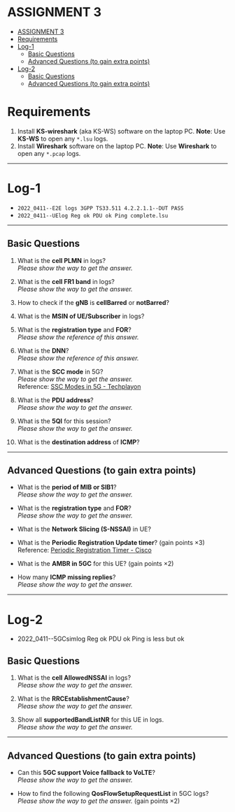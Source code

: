 # ASSIGNMENT 3

- [ASSIGNMENT 3](#assignment-3)
- [Requirements](#requirements)
- [Log-1](#log-1)
  - [Basic Questions](#basic-questions)
  - [Advanced Questions (to gain extra points)](#advanced-questions-to-gain-extra-points)
- [Log-2](#log-2)
  - [Basic Questions](#basic-questions-1)
  - [Advanced Questions (to gain extra points)](#advanced-questions-to-gain-extra-points-1)

# Requirements

1. Install **KS-wireshark** (aka KS-WS) software on the laptop PC.
    **Note**: Use **KS-WS** to open any `*.lsu` logs.
2. Install **Wireshark** software on the laptop PC.
    **Note**: Use **Wireshark** to open any `*.pcap` logs.

---

# Log-1

- `2022_0411--E2E logs 3GPP TS33.511 4.2.2.1.1--DUT PASS`
- `2022_0411--UElog Reg ok PDU ok Ping complete.lsu`

---

## Basic Questions

1. What is the **cell PLMN** in logs?  
   _Please show the way to get the answer._

2. What is the **cell FR1 band** in logs?  
   _Please show the way to get the answer._

3. How to check if the **gNB** is **cellBarred** or **notBarred**?

4. What is the **MSIN of UE/Subscriber** in logs?

5. What is the **registration type** and **FOR**?  
   _Please show the reference of this answer._

6. What is the **DNN**?  
   _Please show the reference of this answer._

7. What is the **SCC mode** in 5G?  
   _Please show the way to get the answer._  
   Reference: [SSC Modes in 5G - Techplayon](https://www.techplayon.com/ssc-modes-session-and-service-continuity-in-5g/)

8. What is the **PDU address**?  
   _Please show the way to get the answer._

9. What is the **5QI** for this session?  
   _Please show the way to get the answer._

10. What is the **destination address** of **ICMP**?

---

## Advanced Questions (to gain extra points)

- What is the **period of MIB or SIB1**?  
  _Please show the way to get the answer._

- What is the **registration type** and **FOR**?  
  _Please show the way to get the answer._

- What is the **Network Slicing (S-NSSAI)** in UE?

- What is the **Periodic Registration Update timer**? (gain points ×3)  
  Reference: [Periodic Registration Timer - Cisco](https://www.cisco.com/c/en/us/td/docs/wireless/ucc/amf/2021-04/config-and-admin/b_ucc-5g-amf-config-and-admin-guide_2021-04/5G-AMF_Config_Guide_chapter_0111.pdf)

- What is the **AMBR in 5GC** for this UE? (gain points ×2)

- How many **ICMP missing replies**?  
  _Please show the way to get the answer._

---

# Log-2

- 2022_0411--5GCsimlog Reg ok PDU ok Ping is less but ok

## Basic Questions

1. What is the **cell AllowedNSSAI** in logs?  
   _Please show the way to get the answer._

2. What is the **RRCEstablishmentCause**?  
   _Please show the way to get the answer._

3. Show all **supportedBandListNR** for this UE in logs.  
   _Please show the way to get the answer._

---

## Advanced Questions (to gain extra points)

- Can this **5GC support Voice fallback to VoLTE**?  
  _Please show the way to get the answer._

- How to find the following **QosFlowSetupRequestList** in 5GC logs?  
  _Please show the way to get the answer._ (gain points ×2)
